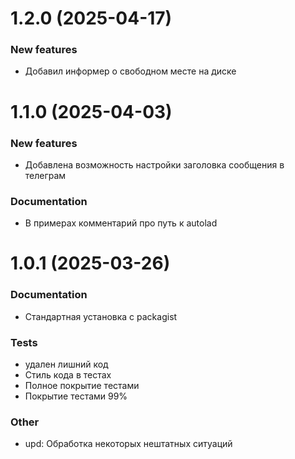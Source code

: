 # 1.2.0 (2025-04-17)

### New features
- Добавил информер о свободном месте на диске

# 1.1.0 (2025-04-03)

### New features
- Добавлена возможность настройки заголовка сообщения в телеграм

### Documentation
- В примерах комментарий про путь к autolad

# 1.0.1 (2025-03-26)

### Documentation
- Стандартная установка с packagist

### Tests
- удален лишний код
- Стиль кода в тестах
- Полное покрытие тестами
- Покрытие тестами 99%

### Other
- upd: Обработка некоторых нештатных ситуаций

